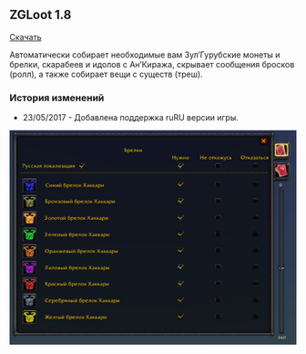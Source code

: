 ## ZGLoot 1.8

[Скачать](https://github.com/WoWruRU-ClassicAddons/ZGLoot/releases/download/1.8/ZGLoot.zip)

Автоматически собирает необходимые вам Зул’Гурубские монеты и брелки, скарабеев и идолов с Ан’Киража, скрывает сообщения бросков (ролл), а также собирает вещи с существ (треш). 

### История изменений
- 23/05/2017 - Добавлена поддержка ruRU версии игры.

![image1](/assets/img/ZGLoot.jpg)